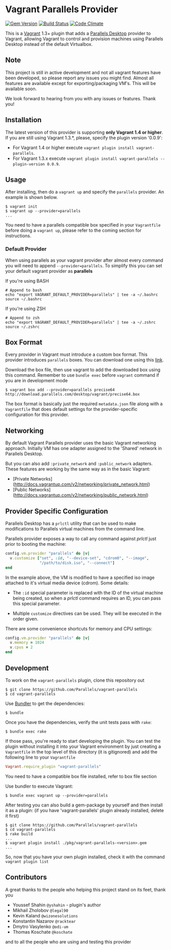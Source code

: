 # Vagrant Parallels Provider
[![Gem Version](https://badge.fury.io/rb/vagrant-parallels.png)](http://badge.fury.io/rb/vagrant-parallels)
[![Build Status](https://travis-ci.org/Parallels/vagrant-parallels.png?branch=master)](https://travis-ci.org/Parallels/vagrant-parallels)
[![Code Climate](https://codeclimate.com/github/Parallels/vagrant-parallels.png)](https://codeclimate.com/github/Parallels/vagrant-parallels)

This is a [Vagrant](http://www.vagrantup.com) 1.3+ plugin that adds a [Parallels Desktop](http://www.parallels.com/products/desktop/)
provider to Vagrant, allowing Vagrant to control and provision machines using Parallels Desktop instead of the default Virtualbox.

## Note

This project is still in active development and not all vagrant features have been developed, so please report any issues you might find.
Almost all features are available except for exporting/packaging VM's.  This will be available soon.

We look forward to hearing from you with any issues or features.  Thank you!

## Installation
The latest version of this provider is supporting **only Vagrant 1.4 or higher**.
If you are still using Vagrant 1.3.*, please, specify the plugin version '0.0.9':

- For Vagrant 1.4 or higher execute `vagrant plugin install vagrant-parallels`.
- For Vagrant 1.3.x execute `vagrant plugin install vagrant-parallels --plugin-version 0.0.9`.

## Usage
After installing, then do a `vagrant up` and specify the `parallels` provider. An example is shown below.

```
$ vagrant init
$ vagrant up --provider=parallels
...
```

You need to have a parallels compatible box specified in your `Vagrantfile` before doing a `vagrant up`, please refer to the coming section for instructions.

### Default Provider

When using parallels as your vagrant provider after almost every command you will need to append `--provider=parallels`. To simplify this you can set your default vagrant provider as **parallels**

If you're using BASH

```
# Append to bash
echo "export VAGRANT_DEFAULT_PROVIDER=parallels" | tee -a ~/.bashrc
source ~/.bashrc
```

If you're using ZSH

```
# Append to zsh
echo "export VAGRANT_DEFAULT_PROVIDER=parallels" | tee -a ~/.zshrc
source ~/.zshrc
```

## Box Format

Every provider in Vagrant must introduce a custom box format. This
provider introduces `parallels` boxes. You can download one using this [link](http://download.parallels.com/desktop/vagrant/precise64.box).

Download the box file, then use vagrant to add the downloaded box using this command. Remember to use `bundle exec` before `vagrant` command if you are in development mode

```
$ vagrant box add --provider=parallels precise64 http://download.parallels.com/desktop/vagrant/precise64.box
```

The box format is basically just the required `metadata.json` file
along with a `Vagrantfile` that does default settings for the
provider-specific configuration for this provider.

## Networking
By default Vagrant Parallels provider uses the basic Vagrant networking
approach. Initially VM has one adapter assigned to the 'Shared' network
in Parallels Desktop.

But you can also add `:private_network` and `:public_network` adapters.
These features are working by the same way as in the basic Vagrant:
- [Private Networks]
(http://docs.vagrantup.com/v2/networking/private_network.html)
- [Public Networks]
(http://docs.vagrantup.com/v2/networking/public_network.html)

## Provider Specific Configuration

Parallels Desktop has a `prlctl` utility that can be used to make modifications
to Parallels virtual machines from the command line.


Parallels provider exposes a way to call any command against *prlctl* just prior
to booting the machine:

```ruby
config.vm.provider "parallels" do |v|
  v.customize ["set", :id, "--device-set", "cdrom0", "--image",
               "/path/to/disk.iso", "--connect"]
end
```

In the example above, the VM is modified to have a specified iso image attached
to it's virtual media device (cdrom). Some details:

* The `:id` special parameter is replaced with the ID of the virtual
  machine being created, so when a *prlctl* command requires an ID, you
  can pass this special parameter.

* Multiple `customize` directives can be used. They will be executed in the
  order given.

There are some convenience shortcuts for memory and CPU settings:

```ruby
config.vm.provider "parallels" do |v|
  v.memory = 1024
  v.cpus = 2
end
```

## Development

To work on the `vagrant-parallels` plugin, clone this repository out

```
$ git clone https://github.com/Parallels/vagrant-parallels
$ cd vagrant-parallels
```

Use [Bundler](http://gembundler.com) to get the dependencies:

```
$ bundle
```

Once you have the dependencies, verify the unit tests pass with `rake`:

```
$ bundle exec rake
```

If those pass, you're ready to start developing the plugin. You can test
the plugin without installing it into your Vagrant environment by just
creating a `Vagrantfile` in the top level of this directory (it is gitignored)
and add the following line to your `Vagrantfile`

```ruby
Vagrant.require_plugin "vagrant-parallels"
```

You need to have a compatible box file installed, refer to box file section

Use bundler to execute Vagrant:

```
$ bundle exec vagrant up --provider=parallels
```

After testing you can also build a gem-package by yourself and then install it as a plugin:
(if you have 'vagrant-parallels' plugin already installed, delete it first)

```
$ git clone https://github.com/Parallels/vagrant-parallels
$ cd vagrant-parallels
$ rake build
...
$ vagrant plugin install ./pkg/vagrant-parallels-<version>.gem
...
```
So, now that you have your own plugin installed, check it with the command `vagrant plugin list`

## Contributors

A great thanks to the people who helping this project stand on its feet, thank you

* Youssef Shahin `@yshahin` - plugin's author
* Mikhail Zholobov `@legal90`
* Kevin Kaland `@wizonesolutions`
* Konstantin Nazarov `@racktear`
* Dmytro Vasylenko `@odi-um`
* Thomas Koschate `@koschate`

and to all the people who are using and testing this provider

